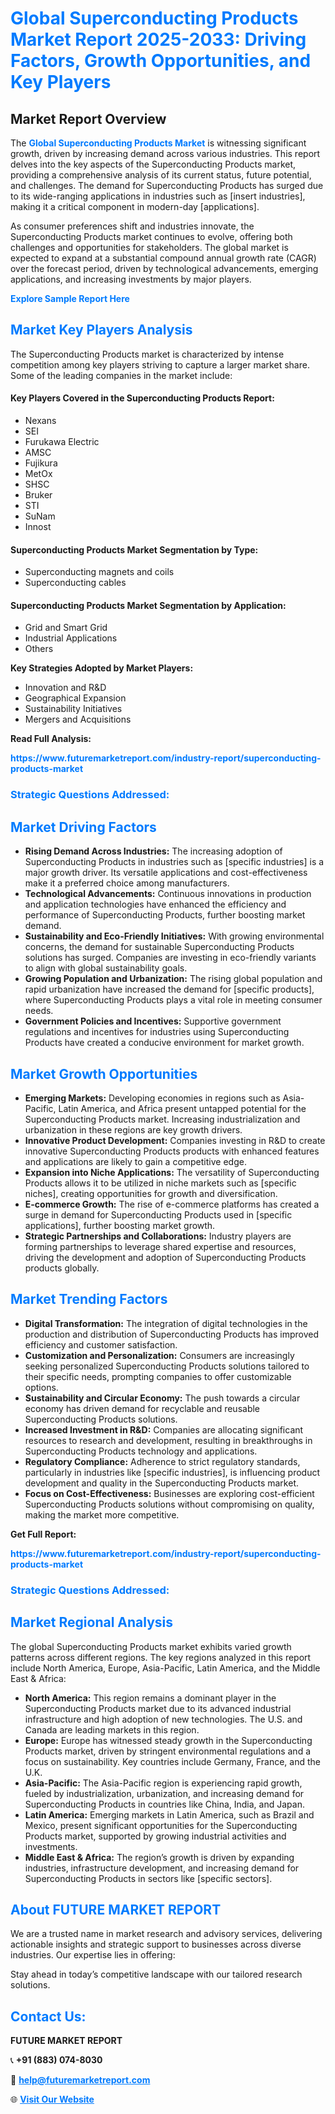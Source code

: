 <h1 style="color: #007BFF;">Global Superconducting Products Market Report 2025-2033: Driving Factors, Growth Opportunities, and Key Players</h1>

<section id="overview">
<h2>Market Report Overview</h2>
<p>The <a href="https://www.futuremarketreport.com/industry-report/superconducting-products-market" style="color: #007BFF; text-decoration: none;"><strong>Global Superconducting Products Market</strong></a> is witnessing significant growth, driven by increasing demand across various industries. This report delves into the key aspects of the Superconducting Products market, providing a comprehensive analysis of its current status, future potential, and challenges. The demand for Superconducting Products has surged due to its wide-ranging applications in industries such as [insert industries], making it a critical component in modern-day [applications].</p>
<p>As consumer preferences shift and industries innovate, the Superconducting Products market continues to evolve, offering both challenges and opportunities for stakeholders. The global market is expected to expand at a substantial compound annual growth rate (CAGR) over the forecast period, driven by technological advancements, emerging applications, and increasing investments by major players.</p>
</section>

<section id="overview">
<p><a href="https://www.futuremarketreport.com/request-sample/reportId=76553" style="color: #007BFF; text-decoration: none;"><strong>Explore Sample Report Here</strong></a></p>
</section>

<section id="key-players">
<h2 style="color: #007BFF;">Market Key Players Analysis</h2>
<p>The Superconducting Products market is characterized by intense competition among key players striving to capture a larger market share. Some of the leading companies in the market include:</p>
<h4>Key Players Covered in the Superconducting Products Report:</h4>
<ul><li>Nexans</li><li>SEI</li><li>Furukawa Electric</li><li>AMSC</li><li>Fujikura</li><li>MetOx</li><li>SHSC</li><li>Bruker</li><li>STI</li><li>SuNam</li><li>Innost</li></ul>
<h4>Superconducting Products Market Segmentation by Type:</h4>
<ul><li>Superconducting magnets and coils</li><li>Superconducting cables</li></ul>

<h4>Superconducting Products Market Segmentation by Application:</h4>
<ul><li>Grid and Smart Grid</li><li>Industrial Applications</li><li>Others</li></ul>
<p><strong>Key Strategies Adopted by Market Players:</strong></p>
<ul>
<li>Innovation and R&D</li>
<li>Geographical Expansion</li>
<li>Sustainability Initiatives</li>
<li>Mergers and Acquisitions</li>
</ul>
</section>

<section>
<p><strong>Read Full Analysis: </strong></p><a href="https://www.futuremarketreport.com/industry-report/superconducting-products-market" style="color: #007BFF; text-decoration: none;"><strong>https://www.futuremarketreport.com/industry-report/superconducting-products-market</strong></a>
<h3 style="color: #007BFF;">Strategic Questions Addressed:</h3>
</section>

<section id="driving-factors">
<h2 style="color: #007BFF;">Market Driving Factors</h2>
<ul>
<li><strong>Rising Demand Across Industries:</strong> The increasing adoption of Superconducting Products in industries such as [specific industries] is a major growth driver. Its versatile applications and cost-effectiveness make it a preferred choice among manufacturers.</li>
<li><strong>Technological Advancements:</strong> Continuous innovations in production and application technologies have enhanced the efficiency and performance of Superconducting Products, further boosting market demand.</li>
<li><strong>Sustainability and Eco-Friendly Initiatives:</strong> With growing environmental concerns, the demand for sustainable Superconducting Products solutions has surged. Companies are investing in eco-friendly variants to align with global sustainability goals.</li>
<li><strong>Growing Population and Urbanization:</strong> The rising global population and rapid urbanization have increased the demand for [specific products], where Superconducting Products plays a vital role in meeting consumer needs.</li>
<li><strong>Government Policies and Incentives:</strong> Supportive government regulations and incentives for industries using Superconducting Products have created a conducive environment for market growth.</li>
</ul>
</section>

<section id="growth-opportunities">
<h2 style="color: #007BFF;">Market Growth Opportunities</h2>
<ul>
<li><strong>Emerging Markets:</strong> Developing economies in regions such as Asia-Pacific, Latin America, and Africa present untapped potential for the Superconducting Products market. Increasing industrialization and urbanization in these regions are key growth drivers.</li>
<li><strong>Innovative Product Development:</strong> Companies investing in R&D to create innovative Superconducting Products products with enhanced features and applications are likely to gain a competitive edge.</li>
<li><strong>Expansion into Niche Applications:</strong> The versatility of Superconducting Products allows it to be utilized in niche markets such as [specific niches], creating opportunities for growth and diversification.</li>
<li><strong>E-commerce Growth:</strong> The rise of e-commerce platforms has created a surge in demand for Superconducting Products used in [specific applications], further boosting market growth.</li>
<li><strong>Strategic Partnerships and Collaborations:</strong> Industry players are forming partnerships to leverage shared expertise and resources, driving the development and adoption of Superconducting Products products globally.</li>
</ul>
</section>

<section id="trending-factors">
<h2 style="color: #007BFF;">Market Trending Factors</h2>
<ul>
<li><strong>Digital Transformation:</strong> The integration of digital technologies in the production and distribution of Superconducting Products has improved efficiency and customer satisfaction.</li>
<li><strong>Customization and Personalization:</strong> Consumers are increasingly seeking personalized Superconducting Products solutions tailored to their specific needs, prompting companies to offer customizable options.</li>
<li><strong>Sustainability and Circular Economy:</strong> The push towards a circular economy has driven demand for recyclable and reusable Superconducting Products solutions.</li>
<li><strong>Increased Investment in R&D:</strong> Companies are allocating significant resources to research and development, resulting in breakthroughs in Superconducting Products technology and applications.</li>
<li><strong>Regulatory Compliance:</strong> Adherence to strict regulatory standards, particularly in industries like [specific industries], is influencing product development and quality in the Superconducting Products market.</li>
<li><strong>Focus on Cost-Effectiveness:</strong> Businesses are exploring cost-efficient Superconducting Products solutions without compromising on quality, making the market more competitive.</li>
</ul>
</section>

<section>
<p><strong>Get Full Report: </strong></p><a href="https://www.futuremarketreport.com/industry-report/superconducting-products-market" style="color: #007BFF; text-decoration: none;"><strong>https://www.futuremarketreport.com/industry-report/superconducting-products-market</strong></a>
<h3 style="color: #007BFF;">Strategic Questions Addressed:</h3>
</section>


<section id="regional-analysis">
<h2 style="color: #007BFF;">Market Regional Analysis</h2>
<p>The global Superconducting Products market exhibits varied growth patterns across different regions. The key regions analyzed in this report include North America, Europe, Asia-Pacific, Latin America, and the Middle East & Africa:</p>
<ul>
<li><strong>North America:</strong> This region remains a dominant player in the Superconducting Products market due to its advanced industrial infrastructure and high adoption of new technologies. The U.S. and Canada are leading markets in this region.</li>
<li><strong>Europe:</strong> Europe has witnessed steady growth in the Superconducting Products market, driven by stringent environmental regulations and a focus on sustainability. Key countries include Germany, France, and the U.K.</li>
<li><strong>Asia-Pacific:</strong> The Asia-Pacific region is experiencing rapid growth, fueled by industrialization, urbanization, and increasing demand for Superconducting Products in countries like China, India, and Japan.</li>
<li><strong>Latin America:</strong> Emerging markets in Latin America, such as Brazil and Mexico, present significant opportunities for the Superconducting Products market, supported by growing industrial activities and investments.</li>
<li><strong>Middle East & Africa:</strong> The region’s growth is driven by expanding industries, infrastructure development, and increasing demand for Superconducting Products in sectors like [specific sectors].</li>
</ul>
</section>

<footer>
<h2 style="color: #007BFF;">About FUTURE MARKET REPORT</h2>
<p>We are a trusted name in market research and advisory services, delivering actionable insights and strategic support to businesses across diverse industries. Our expertise lies in offering:</p>

<p>Stay ahead in today’s competitive landscape with our tailored research solutions.</p>

<h2 style="color: #007BFF;">Contact Us:</h2>
<p><strong>FUTURE MARKET REPORT</strong></p>
<p>📞 <strong>+91 (883) 074-8030</strong></p>
<p>📧 <strong><a href="mailto:help@futuremarketreport.com" style="color: #007BFF;">help@futuremarketreport.com</a></strong></p>
<p>🌐 <strong><a href="https://www.futuremarketreport.com/" style="color: #007BFF;">Visit Our Website</a></strong></p>
</footer>